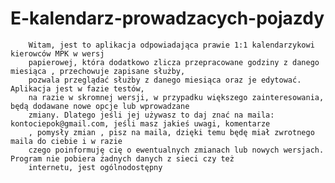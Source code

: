 ﻿# E-kalendarz-prowadzacych-pojazdy

        Witam, jest to aplikacja odpowiadająca prawie 1:1 kalendarzykowi kierowców MPK w wersj
        papierowej, która dodatkowo zlicza przepracowane godziny z danego miesiąca , przechowuje zapisane służby,
        pozwala przeglądać służby z danego miesiąca oraz je edytować. Aplikacja jest w fazie testów,
        na razie w skromnej wersji, w przypadku większego zainteresowania, będą dodawane nowe opcje lub wprowadzane
        zmiany. Dlatego jeśli jej używasz to daj znać na maila: kontociepok@gmail.com, jeśli masz jakieś uwagi, komentarze
        , pomysły zmian , pisz na maila, dzięki temu będę miał zwrotnego maila do ciebie i w razie
        czego poinformuję cię o ewentualnych zmianach lub nowych wersjach. Program nie pobiera żadnych danych z sieci czy też
        internetu, jest ogólnodostępny
